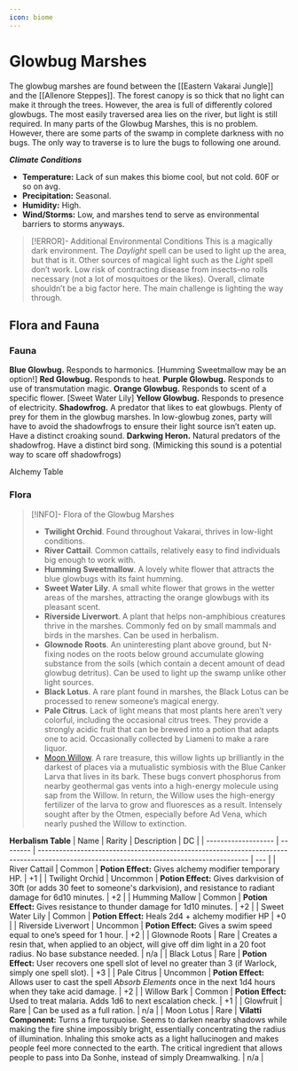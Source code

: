 ```yaml
---
icon: biome
---
```

# Glowbug Marshes
The glowbug marshes are found between the [[Eastern Vakarai Jungle]] and the [[Allenore Steppes]]. The forest canopy is so thick that no light can make it through the trees. However, the area is full of differently colored glowbugs. The most easily traversed area lies on the river, but light is still required. In many parts of the Glowbug Marshes, this is no problem. However, there are some parts of the swamp in complete darkness with no bugs. The only way to traverse is to lure the bugs to following one around.

***Climate Conditions***
-   **Temperature:** Lack of sun makes this biome cool, but not cold. 60F or so on avg.
-   **Precipitation:** Seasonal.
-   **Humidity:** High.
-   **Wind/Storms:** Low, and marshes tend to serve as environmental barriers to storms anyways.

> [!ERROR]- Additional Environmental Conditions
This is a magically dark environment. The *Daylight* spell can be used to light up the area, but that is it. Other sources of magical light such as the *Light* spell don’t work. Low risk of contracting disease from insects–no rolls necessary (not a lot of mosquitoes or the likes). Overall, climate shouldn’t be a big factor here. The main challenge is lighting the way through.


## Flora and Fauna
### Fauna
**Blue Glowbug.** Responds to harmonics. [Humming Sweetmallow may be an option!]
**Red Glowbug.** Responds to heat.
**Purple Glowbug.** Responds to use of transmutation magic.
**Orange Glowbug.** Responds to scent of a specific flower. [Sweet Water Lily]
**Yellow Glowbug.** Responds to presence of electricity.
**Shadowfrog.** A predator that likes to eat glowbugs. Plenty of prey for them in the glowbug marshes. In low-glowbug zones, party will have to avoid the shadowfrogs to ensure their light source isn’t eaten up. Have a distinct croaking sound.
**Darkwing Heron.** Natural predators of the shadowfrog. Have a distinct bird song. (Mimicking this sound is a potential way to scare off shadowfrogs)

Alchemy Table

### Flora
> [!INFO]- Flora of the Glowbug Marshes
> - **Twilight Orchid**. Found throughout Vakarai, thrives in low-light conditions.
> - **River Cattail**. Common cattails, relatively easy to find individuals big enough to work with.
> - **Humming Sweetmallow**. A lovely white flower that attracts the blue glowbugs with its faint humming.
> - **Sweet Water Lily**. A small white flower that grows in the wetter areas of the marshes, attracting the orange glowbugs with its pleasant scent.
> - **Riverside Liverwort**. A plant that helps non-amphibious creatures thrive in the marshes. Commonly fed on by small mammals and birds in the marshes. Can be used in herbalism.
> - **Glownode Roots**. An uninteresting plant above ground, but N-fixing nodes on the roots below ground accumulate glowing substance from the soils (which contain a decent amount of dead glowbug detritus). Can be used to light up the swamp unlike other light sources.
> - **Black Lotus**. A rare plant found in marshes, the Black Lotus can be processed to renew someone’s magical energy.
> - **Pale Citrus**. Lack of light means that most plants here aren’t very colorful, including the occasional citrus trees. They provide a strongly acidic fruit that can be brewed into a potion that adapts one to acid. Occasionally collected by Liameni to make a rare liquor.
> - [Moon Willow](https://mir-s3-cdn-cf.behance.net/project_modules/max_1200/fd47b778766551.5cae45992962c.png). A rare treasure, this willow lights up brilliantly in the darkest of places via a mutualistic symbiosis with the Blue Canker Larva that lives in its bark. These bugs convert phosphorus from nearby geothermal gas vents into a high-energy molecule using sap from the Willow. In return, the Willow uses the high-energy fertilizer of the larva to grow and fluoresces as a result. Intensely sought after by the Otmen, especially before Ad Vena, which nearly pushed the Willow to extinction.

**Herbalism Table**
| Name                | Rarity   | Description                                                                                                                               | DC  |
| ------------------- | -------- | ----------------------------------------------------------------------------------------------------------------------------------------- | --- |
| River Cattail       | Common   | **Potion Effect:** Gives alchemy modifier temporary HP.                                                                                   | +1 |
| Twilight Orchid     | Uncommon | **Potion Effect:** Gives darkvision of 30ft (or adds 30 feet to someone's darkvision), and resistance to radiant damage for 6d10 minutes. | +2 |
| Humming Mallow      | Common   | **Potion Effect:** Gives resistance to thunder damage for 1d10 minutes.                                                                   | +2  |
| Sweet Water Lily    | Common   | **Potion Effect:** Heals 2d4 + alchemy modifier HP                                                                                                                                          |  +0   |
| Riverside Liverwort | Uncommon | **Potion Effect:** Gives a swim speed equal to one’s speed for 1 hour.                                                                                                                                          |  +2   |
| Glownode Roots      | Rare     | Creates a resin that, when applied to an object, will give off dim light in a 20 foot radius. No base substance needed.                                                                                                                                          |  n/a   |
| Black Lotus         | Rare     |     **Potion Effect:** User recovers one spell slot of level no greater than 3 (if Warlock, simply one spell slot).                                                                                                                                      |  +3   |
| Pale Citrus         |   Uncommon       |  **Potion Effect:** Allows user to cast the spell *Absorb Elements* once in the next 1d4 hours when they take acid damage.                                                                                                                                         |  +2   |
| Willow Bark         |  Common        |  **Potion Effect:** Used to treat malaria. Adds 1d6 to next escalation check.                                                                                                                                         |  +1   |
| Glowfruit           |  Rare        |   Can be used as a full ration.                                                                                                                                        |  n/a   |
| Moon Lotus                    |  Rare        |  **Vilatti Component:** Turns a fire turquoise. Seems to darken nearby shadows while making the fire shine impossibly bright, essentially concentrating the radius of illumination. Inhaling this smoke acts as a light hallucinogen and makes people feel more connected to the earth. The critical ingredient that allows people to pass into Da Sonhe, instead of simply Dreamwalking.                                                                                                                                         |  n/a   |
